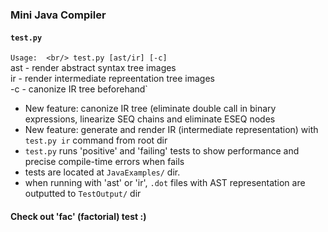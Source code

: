 ### Mini Java Compiler ###

#### `test.py` 
`Usage:  <br/>
   test.py [ast/ir] [-c]` <br/>
	ast - render abstract syntax tree images <br>
	ir - render intermediate repreentation tree images <br>
	-c - canonize IR tree beforehand` <br>

* New feature: canonize IR tree (eliminate double call in binary expressions, linearize SEQ chains and eliminate ESEQ nodes
* New feature: generate and render IR (intermediate representation) with `test.py ir` command from root dir
* `test.py` runs 'positive' and 'failing' tests to show performance and precise compile-time errors when fails
* tests are located at `JavaExamples/` dir.
* when running with 'ast' or 'ir', `.dot` files with AST representation are outputted to `TestOutput/` dir

#### Check out 'fac' (factorial) test :)
